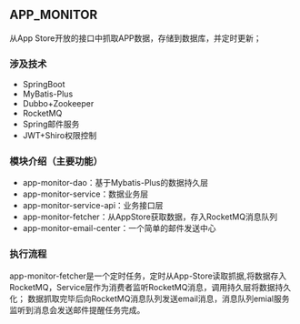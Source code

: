 ## APP_MONITOR
从App Store开放的接口中抓取APP数据，存储到数据库，并定时更新；

### 涉及技术
   * SpringBoot
   * MyBatis-Plus
   * Dubbo+Zookeeper
   * RocketMQ
   * Spring邮件服务
   * JWT+Shiro权限控制
    
### 模块介绍（主要功能）
   * app-monitor-dao：基于Mybatis-Plus的数据持久层
   * app-monitor-service：数据业务层
   * app-monitor-service-api：业务接口层
   * app-monitor-fetcher：从AppStore获取数据，存入RocketMQ消息队列
   * app-monitor-email-center：一个简单的邮件发送中心
   
### 执行流程
   app-monitor-fetcher是一个定时任务，定时从App-Store读取抓据,将数据存入RocketMQ，Service层作为消费者监听RocketMQ消息，调用持久层将数据持久化；
   数据抓取完毕后向RocketMQ消息队列发送email消息，消息队列emial服务监听到消息会发送邮件提醒任务完成。
    
    